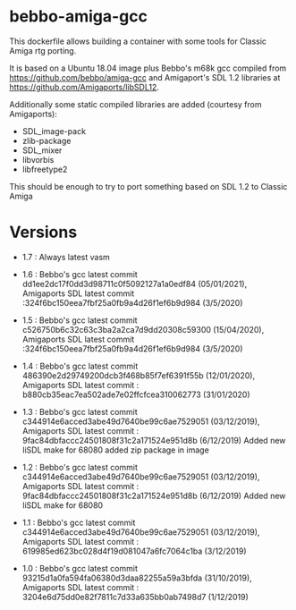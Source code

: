 # bebbo-amiga-gcc

This dockerfile allows building a container with some tools for Classic Amiga rtg porting. 

It is based on a Ubuntu 18.04 image plus Bebbo's m68k gcc compiled from https://github.com/bebbo/amiga-gcc and Amigaport's SDL 1.2 libraries at https://github.com/Amigaports/libSDL12. 

Additionally some static compiled libraries are added (courtesy from Amigaports):
- SDL_image-pack
- zlib-package
- SDL_mixer
- libvorbis
- libfreetype2


This should be enough to try to port something based on SDL 1.2 to Classic Amiga

# Versions

- 1.7 : Always latest vasm

- 1.6 : Bebbo's gcc latest commit dd1ee2dc17f0dd3d98711c0f5092127a1a0edf84 (05/01/2021), Amigaports SDL latest commit :324f6bc150eea7fbf25a0fb9a4d26f1ef6b9d984 (3/5/2020)

- 1.5 : Bebbo's gcc latest commit c526750b6c32c63c3ba2a2ca7d9dd20308c59300 (15/04/2020), Amigaports SDL latest commit :324f6bc150eea7fbf25a0fb9a4d26f1ef6b9d984 (3/5/2020)

- 1.4 : Bebbo's gcc latest commit 486390e2d29749200dcb3f468b85f7ef6391f55b (12/01/2020), Amigaports SDL latest commit : b880cb35eac7ea502ade7e02ffcfcea310062773 (31/01/2020)

- 1.3 : Bebbo's gcc latest commit c344914e6acced3abe49d7640be99c6ae7529051 (03/12/2019), Amigaports SDL latest commit : 9fac84dbfaccc24501808f31c2a171524e951d8b (6/12/2019)
Added new liSDL make for 68080
added zip package in image

- 1.2 : Bebbo's gcc latest commit c344914e6acced3abe49d7640be99c6ae7529051 (03/12/2019), Amigaports SDL latest commit : 9fac84dbfaccc24501808f31c2a171524e951d8b (6/12/2019)
Added new liSDL make for 68080

- 1.1 : Bebbo's gcc latest commit c344914e6acced3abe49d7640be99c6ae7529051 (03/12/2019), Amigaports SDL latest commit : 619985ed623bc028d4f19d081047a6fc7064c1ba (3/12/2019)

- 1.0 : Bebbo's gcc latest commit 93215d1a0fa594fa06380d3daa82255a59a3bfda (31/10/2019), Amigaports SDL latest commit : 3204e6d75dd0e82f7811c7d33a635bb0ab7498d7 (1/12/2019)
